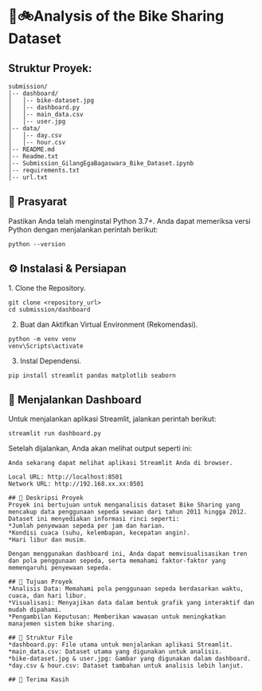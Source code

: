 # 🔗🚲Analysis of the Bike Sharing Dataset

## Struktur Proyek:
```
submission/
│-- dashboard/
│   │-- bike-dataset.jpg
│   │-- dashboard.py
│   │-- main_data.csv
│   │-- user.jpg
│-- data/
│   │-- day.csv
│   │-- hour.csv
│-- README.md
│-- Readme.txt
│-- Submission_GilangEgaBagaswara_Bike_Dataset.ipynb
│-- requirements.txt
│-- url.txt

```
## 🔧 Prasyarat
Pastikan Anda telah menginstal Python 3.7+. Anda dapat memeriksa versi Python dengan menjalankan perintah berikut:
```
python --version
```
## ⚙️ Instalasi & Persiapan
1️. Clone the Repository.
```
git clone <repository_url>
cd submission/dashboard
```
2. Buat dan Aktifkan Virtual Environment (Rekomendasi).
```
python -m venv venv
venv\Scripts\activate
```
3. Instal Dependensi.
```
pip install streamlit pandas matplotlib seaborn
```
## 🚀 Menjalankan Dashboard
Untuk menjalankan aplikasi Streamlit, jalankan perintah berikut:
```
streamlit run dashboard.py
```
Setelah dijalankan, Anda akan melihat output seperti ini:
```
Anda sekarang dapat melihat aplikasi Streamlit Anda di browser.

Local URL: http://localhost:8501
Network URL: http://192.168.xx.xx:8501
```
```
## 📝 Deskripsi Proyek
Proyek ini bertujuan untuk menganalisis dataset Bike Sharing yang mencakup data penggunaan sepeda sewaan dari tahun 2011 hingga 2012. Dataset ini menyediakan informasi rinci seperti:
*Jumlah penyewaan sepeda per jam dan harian.
*Kondisi cuaca (suhu, kelembapan, kecepatan angin).
*Hari libur dan musim.

Dengan menggunakan dashboard ini, Anda dapat memvisualisasikan tren dan pola penggunaan sepeda, serta memahami faktor-faktor yang memengaruhi penyewaan sepeda.
```

```
## 🎯 Tujuan Proyek
*Analisis Data: Memahami pola penggunaan sepeda berdasarkan waktu, cuaca, dan hari libur.
*Visualisasi: Menyajikan data dalam bentuk grafik yang interaktif dan mudah dipahami.
*Pengambilan Keputusan: Memberikan wawasan untuk meningkatkan manajemen sistem bike sharing.
```
```
## 📂 Struktur File
*dashboard.py: File utama untuk menjalankan aplikasi Streamlit.
*main_data.csv: Dataset utama yang digunakan untuk analisis.
*bike-dataset.jpg & user.jpg: Gambar yang digunakan dalam dashboard.
*day.csv & hour.csv: Dataset tambahan untuk analisis lebih lanjut.
```
```
## 🙏 Terima Kasih
```
